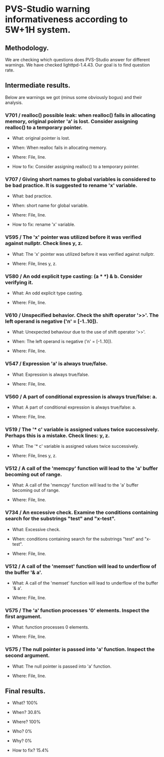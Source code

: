 # PVS-Studio warning informativeness according to 5W+1H system.

## Methodology.

We are checking which questions does PVS-Studio answer for different warnings. We have checked lighttpd-1.4.43. Our goal is to find question rate.

## Intermediate results.

Below are warnings we got (minus some obviously bogus) and their analysis.

### V701 / realloc() possible leak: when realloc() fails in allocating memory, original pointer 'a' is lost. Consider assigning realloc() to a temporary pointer.

* What: original pointer is lost.

* When: When realloc fails in allocating memory.

* Where: File, line.

* How to fix: Consider assigning realloc() to a temporary pointer.

### V707 / Giving short names to global variables is considered to be bad practice. It is suggested to rename 'x' variable.

* What: bad practice.

* When: short name for global variable.

* Where: File, line.

* How to fix: rename 'x' variable.

### V595 / The 'x' pointer was utilized before it was verified against nullptr. Check lines y, z.

* What: The 'x' pointer was utilized before it was verified against nullptr.

* Where: File, lines y, z.

### V580 / An odd explicit type casting: (a * *) & b. Consider verifying it.

* What: An odd explicit type casting.

* Where: File, line.

### V610 / Unspecified behavior. Check the shift operator '>>'. The left operand is negative ('n' = [-1..10]).

* What: Unexpected behaviour due to the use of shift operator '>>'.

* When: The left operand is negative ('n' = [-1..10]).

* Where: File, line.

### V547 / Expression 'a' is always true/false.

* What: Expression is always true/false.

* Where: File, line.

### V560 / A part of conditional expression is always true/false: a.

* What: A part of conditional expression is always true/false: a.

* Where: File, line.

### V519 / The '* c' variable is assigned values twice successively. Perhaps this is a mistake. Check lines: y, z.

* What: The '* c' variable is assigned values twice successively.

* Where: File, lines y, z.

### V512 / A call of the 'memcpy' function will lead to the 'a' buffer becoming out of range.

* What: A call of the 'memcpy' function will lead to the 'a' buffer becoming out of range.

* Where: File, line.

### V734 / An excessive check. Examine the conditions containing search for the substrings "test" and "x-test".

* What: Excessive check.

* When: conditions containing search for the substrings "test" and "x-test".

* Where: File, line.

### V512 / A call of the 'memset' function will lead to underflow of the buffer '& a'.

* What: A call of the 'memset' function will lead to underflow of the buffer '& a'.

* Where: File, line.

### V575 / The 'a' function processes '0' elements. Inspect the first argument.

* What: function processes 0 elements.

* Where: File, line.

### V575 / The null pointer is passed into 'a' function. Inspect the second argument.

* What: The null pointer is passed into 'a' function.

* Where: File, line.

## Final results.

* What? 100%

* When? 30.8%

* Where? 100%

* Who? 0%

* Why? 0%

* How to fix? 15.4%


